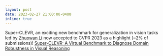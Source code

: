 ```yaml
---
layout: post
date: 2023-02-27 21:00:00-0400
inline: true
---
```


Super-CLEVR, an exciting new benchmark for generalization in vision tasks led by [Zhuowan Li](https://lizw14.github.io) now accepted to CVPR 2023 as a highlight (~2% of submissions)! [Super-CLEVR: A Virtual Benchmark to Diagnose Domain Robustness in Visual Reasoning](https://openaccess.thecvf.com/content/CVPR2023/papers/Li_Super-CLEVR_A_Virtual_Benchmark_To_Diagnose_Domain_Robustness_in_Visual_CVPR_2023_paper.pdf)
